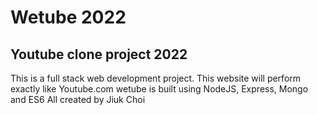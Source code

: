 # Wetube 2022

## Youtube clone project 2022

This is a full stack web development project. This website will perform exactly like Youtube.com
wetube is built using NodeJS, Express, Mongo and ES6
All created by Jiuk Choi
